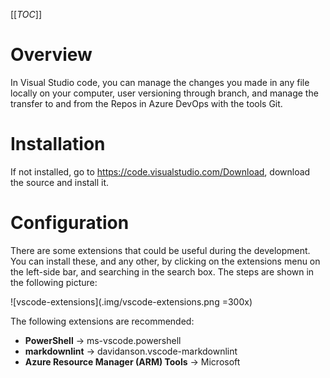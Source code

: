 [[_TOC_]]

# Overview

In Visual Studio code, you can manage the changes you made in any file locally on your computer, user versioning through branch, and manage the transfer to and from the Repos in Azure DevOps with the tools Git. 

# Installation

If not installed, go to https://code.visualstudio.com/Download, download the source and install it.

# Configuration

There are some extensions that could be useful during the development. You can install these, and any other, by clicking on the extensions menu on the left-side bar, and searching in the search box. The steps are shown in the following picture:

![vscode-extensions](.img/vscode-extensions.png =300x)

The following extensions are recommended:

- **PowerShell** &#8594; ms-vscode.powershell
- **markdownlint** &#8594; davidanson.vscode-markdownlint
- **Azure Resource Manager (ARM) Tools** &#8594; Microsoft


